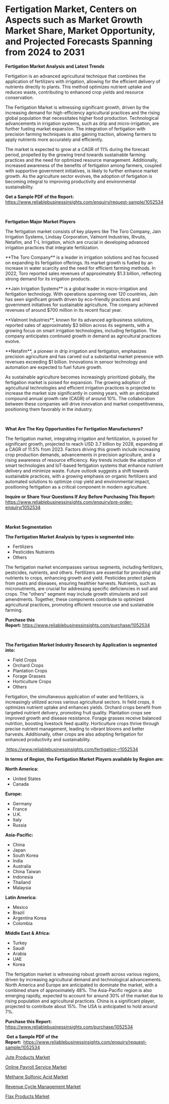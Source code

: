 <p><h1>Fertigation Market, Centers on Aspects such as Market Growth Market Share, Market Opportunity, and Projected Forecasts Spanning from 2024 to 2031</h1></p><p><strong>Fertigation Market Analysis and Latest Trends</strong></p>
<p><p>Fertigation is an advanced agricultural technique that combines the application of fertilizers with irrigation, allowing for the efficient delivery of nutrients directly to plants. This method optimizes nutrient uptake and reduces waste, contributing to enhanced crop yields and resource conservation. </p><p>The Fertigation Market is witnessing significant growth, driven by the increasing demand for high-efficiency agricultural practices and the rising global population that necessitates higher food production. Technological advancements in irrigation systems, such as drip and micro-irrigation, are further fueling market expansion. The integration of fertigation with precision farming techniques is also gaining traction, allowing farmers to apply nutrients more accurately and efficiently.</p><p>The market is expected to grow at a CAGR of 11% during the forecast period, propelled by the growing trend towards sustainable farming practices and the need for optimized resource management. Additionally, increased awareness of the benefits of fertigation among farmers, coupled with supportive government initiatives, is likely to further enhance market growth. As the agriculture sector evolves, the adoption of fertigation is becoming integral to improving productivity and environmental sustainability.</p></p>
<p><strong>Get a Sample PDF of the Report:&nbsp;</strong> <a href="https://www.reliablebusinessinsights.com/enquiry/request-sample/1052534?utm_campaign=60&utm_medium=2&utm_source=Github&utm_content=ia&utm_term=15112024&utm_id=fertigation">https://www.reliablebusinessinsights.com/enquiry/request-sample/1052534</a></p>
<p>&nbsp;</p>
<p><strong>Fertigation Major Market Players</strong></p>
<p><p>The fertigation market consists of key players like The Toro Company, Jain Irrigation Systems, Lindsay Corporation, Valmont Industries, Rivulis, Netafim, and T-L Irrigation, which are crucial in developing advanced irrigation practices that integrate fertilization. </p><p>**The Toro Company** is a leader in irrigation solutions and has focused on expanding its fertigation offerings. Its market growth is fueled by an increase in water scarcity and the need for efficient farming methods. In 2022, Toro reported sales revenues of approximately $1.3 billion, reflecting strong demand for its irrigation products.</p><p>**Jain Irrigation Systems** is a global leader in micro-irrigation and fertigation technology. With operations spanning over 120 countries, Jain has seen significant growth driven by eco-friendly practices and government initiatives for sustainable agriculture. The company achieved revenues of around $700 million in its recent fiscal year.</p><p>**Valmont Industries**, known for its advanced agribusiness solutions, reported sales of approximately $3 billion across its segments, with a growing focus on smart irrigation technologies, including fertigation. The company anticipates continued growth in demand as agricultural practices evolve.</p><p>**Netafim**, a pioneer in drip irrigation and fertigation, emphasizes precision agriculture and has carved out a substantial market presence with revenues exceeding $1 billion. Innovations in sensor technology and automation are expected to fuel future growth.</p><p>As sustainable agriculture becomes increasingly prioritized globally, the fertigation market is poised for expansion. The growing adoption of agricultural technologies and efficient irrigation practices is projected to increase the market size significantly in coming years, with an anticipated compound annual growth rate (CAGR) of around 10%. The collaboration between these companies will drive innovation and market competitiveness, positioning them favorably in the industry.</p></p>
<p>&nbsp;</p>
<p><strong>What Are The Key Opportunities For Fertigation Manufacturers?</strong></p>
<p><p>The fertigation market, integrating irrigation and fertilization, is poised for significant growth, projected to reach USD 3.7 billion by 2028, expanding at a CAGR of 11.5% from 2023. Factors driving this growth include increasing crop production demands, advancements in precision agriculture, and a rising awareness of resource efficiency. Key trends include the adoption of smart technologies and IoT-based fertigation systems that enhance nutrient delivery and minimize waste. Future outlook suggests a shift towards sustainable practices, with a growing emphasis on organic fertilizers and automated solutions to optimize crop yield and environmental impact, positioning fertigation as a critical component in modern agriculture.</p></p>
<p><strong>Inquire or Share Your Questions If Any Before Purchasing This Report:</strong> <a href="https://www.reliablebusinessinsights.com/enquiry/pre-order-enquiry/1052534?utm_campaign=60&utm_medium=2&utm_source=Github&utm_content=ia&utm_term=15112024&utm_id=fertigation">https://www.reliablebusinessinsights.com/enquiry/pre-order-enquiry/1052534</a></p>
<p>&nbsp;</p>
<p><strong>Market Segmentation</strong></p>
<p><strong>The Fertigation Market Analysis by types is segmented into:</strong></p>
<p><ul><li>Fertilizers</li><li>Pesticides Nutrients</li><li>Others</li></ul></p>
<p><p>The fertigation market encompasses various segments, including fertilizers, pesticides, nutrients, and others. Fertilizers are essential for providing vital nutrients to crops, enhancing growth and yield. Pesticides protect plants from pests and diseases, ensuring healthier harvests. Nutrients, such as micronutrients, are crucial for addressing specific deficiencies in soil and crops. The "others" segment may include growth stimulants and soil amendments. Together, these components contribute to optimized agricultural practices, promoting efficient resource use and sustainable farming.</p></p>
<p><strong>Purchase this Report:&nbsp;</strong><a href="https://www.reliablebusinessinsights.com/purchase/1052534?utm_campaign=60&utm_medium=2&utm_source=Github&utm_content=ia&utm_term=15112024&utm_id=fertigation">https://www.reliablebusinessinsights.com/purchase/1052534</a></p>
<p>&nbsp;</p>
<p><strong>The Fertigation Market Industry Research by Application is segmented into:</strong></p>
<p><ul><li>Field Crops</li><li>Orchard Crops</li><li>Plantation Crops</li><li>Forage Grasses</li><li>Horticulture Crops</li><li>Others</li></ul></p>
<p><p>Fertigation, the simultaneous application of water and fertilizers, is increasingly utilized across various agricultural sectors. In field crops, it optimizes nutrient uptake and enhances yields. Orchard crops benefit from targeted nutrient delivery, promoting fruit quality. Plantation crops see improved growth and disease resistance. Forage grasses receive balanced nutrition, boosting livestock feed quality. Horticulture crops thrive through precise nutrient management, leading to vibrant blooms and better harvests. Additionally, other crops are also adopting fertigation for enhanced productivity and sustainability.</p></p>
<p><a href="https://www.reliablebusinessinsights.com/fertigation-r1052534?utm_campaign=60&utm_medium=2&utm_source=Github&utm_content=ia&utm_term=15112024&utm_id=fertigation">&nbsp;https://www.reliablebusinessinsights.com/fertigation-r1052534</a></p>
<p><strong>In terms of Region, the Fertigation Market Players available by Region are:</strong></p>
<p>
    <p> <strong> North America: </strong>
        <ul>
            <li>United States</li>
            <li>Canada</li>
        </ul>
        </p> 
    <p> <strong> Europe: </strong>
        <ul>
            <li>Germany</li>
            <li>France</li>
            <li>U.K.</li>
            <li>Italy</li>
            <li>Russia</li>
        </ul>
        </p> 
    <p> <strong> Asia-Pacific: </strong>
        <ul>
            <li>China</li>
            <li>Japan</li>
            <li>South Korea</li>
            <li>India</li>
            <li>Australia</li>
            <li>China Taiwan</li>
            <li>Indonesia</li>
            <li>Thailand</li>
            <li>Malaysia</li>
        </ul>
        </p> 
    <p> <strong> Latin America: </strong>
        <ul>
            <li>Mexico</li>
            <li>Brazil</li>
            <li>Argentina Korea</li>
            <li>Colombia</li>
        </ul>
        </p> 
    <p> <strong> Middle East & Africa: </strong>
        <ul>
            <li>Turkey</li>
            <li>Saudi</li>
            <li>Arabia</li>
            <li>UAE</li>
            <li>Korea</li>
        </ul>
    </p>
    </p>
<p><p>The fertigation market is witnessing robust growth across various regions, driven by increasing agricultural demand and technological advancements. North America and Europe are anticipated to dominate the market, with a combined share of approximately 48%. The Asia-Pacific region is also emerging rapidly, expected to account for around 30% of the market due to rising population and agricultural practices. China is a significant player, projected to contribute about 15%. The USA is anticipated to hold around 7%.</p></p>
<p><strong>Purchase this Report: </strong><a href="https://www.reliablebusinessinsights.com/purchase/1052534?utm_campaign=60&utm_medium=2&utm_source=Github&utm_content=ia&utm_term=15112024&utm_id=fertigation">https://www.reliablebusinessinsights.com/purchase/1052534</a></p>
<p>&nbsp;<strong>Get a Sample PDF of the Report:&nbsp;&nbsp;</strong><a href="https://www.reliablebusinessinsights.com/enquiry/request-sample/1052534?utm_campaign=60&utm_medium=2&utm_source=Github&utm_content=ia&utm_term=15112024&utm_id=fertigation">https://www.reliablebusinessinsights.com/enquiry/request-sample/1052534</a></p>
<p><strong></strong></p>
<p><p><a href="https://github.com/NargisHussain432/Market-Research-Report-List-1/blob/main/jute-products-market.md?utm_campaign=60&utm_medium=2&utm_source=Github&utm_content=ia&utm_term=15112024&utm_id=fertigation">Jute Products Market</a></p><p><a href="https://issuu.com/reportprime-2/docs/online-payroll-service-market-size-_0374125320227a?utm_campaign=60&utm_medium=2&utm_source=Github&utm_content=ia&utm_term=15112024&utm_id=fertigation">Online Payroll Service Market</a></p><p><a href="https://www.linkedin.com/pulse/insights-methane-sulfonic-acid-market-players-size-geographical-y2ine?utm_campaign=60&utm_medium=2&utm_source=Github&utm_content=ia&utm_term=15112024&utm_id=fertigation">Methane Sulfonic Acid Market</a></p><p><a href="https://issuu.com/reportprime-2/docs/revenue-cycle-management-market-siz_f0b122c26f38be?utm_campaign=60&utm_medium=2&utm_source=Github&utm_content=ia&utm_term=15112024&utm_id=fertigation">Revenue Cycle Management Market</a></p><p><a href="https://github.com/FahadAhmed223/Market-Research-Report-List-1/blob/main/flax-products-market.md?utm_campaign=60&utm_medium=2&utm_source=Github&utm_content=ia&utm_term=15112024&utm_id=fertigation">Flax Products Market</a></p></p>